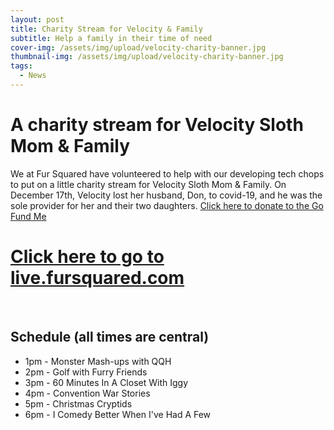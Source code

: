 ```yaml
---
layout: post
title: Charity Stream for Velocity & Family
subtitle: Help a family in their time of need
cover-img: /assets/img/upload/velocity-charity-banner.jpg
thumbnail-img: /assets/img/upload/velocity-charity-banner.jpg
tags:
  - News
---
```



# A charity stream for Velocity Sloth Mom & Family
We at Fur Squared have volunteered to help with our developing tech chops to put on a little charity stream for Velocity Sloth Mom & Family.  On December 17th, Velocity lost her husband, Don, to covid-19, and he was the sole provider for her and their two daughters.  [Click here to donate to the Go Fund Me](https://www.gofundme.com/f/help-velocity-sloth-mom-and-family)

# [Click here to go to live.fursquared.com](https://live.fursquared.com)
<br>

## Schedule (all times are central)

* 1pm - Monster Mash-ups with QQH
* 2pm - Golf with Furry Friends
* 3pm - 60 Minutes In A Closet With Iggy
* 4pm - Convention War Stories
* 5pm - Christmas Cryptids
* 6pm - I Comedy Better When I've Had A Few
